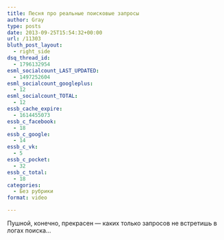 ```yaml
---
title: Песня про реальные поисковые запросы
author: Gray
type: posts
date: 2013-09-25T15:54:32+00:00
url: /11303
bluth_post_layout:
  - right_side
dsq_thread_id:
  - 1796132954
esml_socialcount_LAST_UPDATED:
  - 1497252604
esml_socialcount_googleplus:
  - 12
esml_socialcount_TOTAL:
  - 12
essb_cache_expire:
  - 1614455073
essb_c_facebook:
  - 18
essb_c_google:
  - 14
essb_c_vk:
  - 5
essb_c_pocket:
  - 32
essb_c_total:
  - 18
categories:
  - Без рубрики
format: video

---
```








Пушной, конечно, прекрасен — каких только запросов не встретишь в логах поиска…